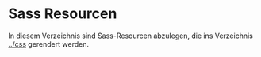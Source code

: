 Sass Resourcen
==================

In diesem Verzeichnis sind Sass-Resourcen abzulegen, die ins Verzeichnis [../css](../css) gerendert werden.
